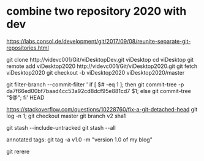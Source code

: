 
# combine two repository 2020 with dev
https://labs.consol.de/development/git/2017/09/08/reunite-separate-git-repositories.html

git clone http://videvc001/Git/viDesktopDev.git viDesktop
cd viDesktop
git remote add viDesktop2020 http://videvc001/Git/viDesktop2020.git
git fetch viDesktop2020
git checkout -b viDesktop2020 viDesktop2020/master

git filter-branch --commit-filter '
if [ $# -eq 1 ]; then
git commit-tree -p da7f66ed00bf7baad4cc53a92cd8dcf95e881cd7 $1;
else
git commit-tree "$@";
fi' HEAD

https://stackoverflow.com/questions/10228760/fix-a-git-detached-head
git log -n 1;
git checkout master 
git branch v2 sha1   

git stash --include-untracked
git stash --all

annotated tags:
git tag -a v1.0 -m "version 1.0 of my blog"

git rerere